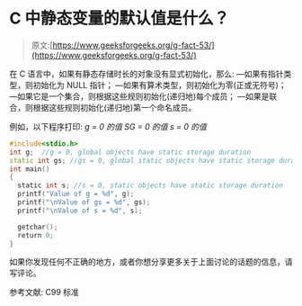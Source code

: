 # C 中静态变量的默认值是什么？

> 原文:[https://www.geeksforgeeks.org/g-fact-53/](https://www.geeksforgeeks.org/g-fact-53/)

在 C 语言中，如果有静态存储时长的对象没有显式初始化，那么:
—如果有指针类型，则初始化为 NULL 指针；
—如果有算术类型，则初始化为零(正或无符号)；
—如果它是一个集合，则根据这些规则初始化(递归地)每个成员；
—如果是联合，则根据这些规则初始化(递归地)第一个命名成员。

例如，以下程序打印:
*g = 0 的值
SG = 0 的值
s = 0 的值* 

```cpp
#include<stdio.h>
int g;  //g = 0, global objects have static storage duration
static int gs; //gs = 0, global static objects have static storage duration
int main()
{
  static int s; //s = 0, static objects have static storage duration
  printf("Value of g = %d", g);
  printf("\nValue of gs = %d", gs);
  printf("\nValue of s = %d", s);

  getchar();
  return 0;
}
```

如果你发现任何不正确的地方，或者你想分享更多关于上面讨论的话题的信息，请写评论。

参考文献:
C99 标准